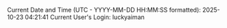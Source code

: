 Current Date and Time (UTC - YYYY-MM-DD HH:MM:SS formatted): 2025-10-23 04:21:41
Current User's Login: luckyaiman
